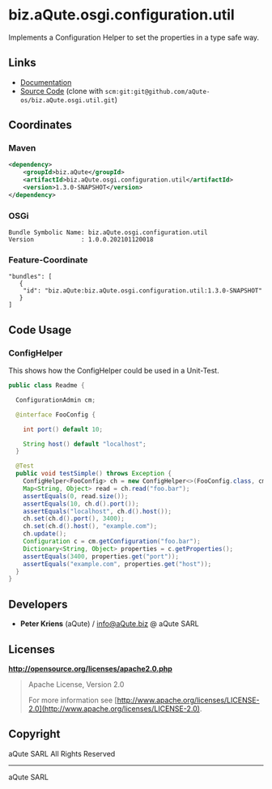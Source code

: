 # biz.aQute.osgi.configuration.util

Implements a Configuration Helper to set the properties in a type safe way.

## Links

* [Documentation](https://aQute.biz)
* [Source Code](https://github.com/aQute-os/biz.aQute.osgi.util) (clone with `scm:git:git@github.com/aQute-os/biz.aQute.osgi.util.git`)

## Coordinates

### Maven

```xml
<dependency>
    <groupId>biz.aQute</groupId>
    <artifactId>biz.aQute.osgi.configuration.util</artifactId>
    <version>1.3.0-SNAPSHOT</version>
</dependency>
```

### OSGi

```
Bundle Symbolic Name: biz.aQute.osgi.configuration.util
Version             : 1.0.0.202101120018
```

### Feature-Coordinate

```
"bundles": [
   {
    "id": "biz.aQute:biz.aQute.osgi.configuration.util:1.3.0-SNAPSHOT"
   }
]
```

## Code Usage

### ConfigHelper

This shows how the ConfigHelper could be used in a Unit-Test.

```java
public class Readme {

  ConfigurationAdmin cm;

  @interface FooConfig {

    int port() default 10;

    String host() default "localhost";
  }

  @Test
  public void testSimple() throws Exception {
    ConfigHelper<FooConfig> ch = new ConfigHelper<>(FooConfig.class, cm);
    Map<String, Object> read = ch.read("foo.bar");
    assertEquals(0, read.size());
    assertEquals(10, ch.d().port());
    assertEquals("localhost", ch.d().host());
    ch.set(ch.d().port(), 3400);
    ch.set(ch.d().host(), "example.com");
    ch.update();
    Configuration c = cm.getConfiguration("foo.bar");
    Dictionary<String, Object> properties = c.getProperties();
    assertEquals(3400, properties.get("port"));
    assertEquals("example.com", properties.get("host"));
  }
}
```

## Developers

* **Peter Kriens** (aQute) / [info@aQute.biz](mailto:info@aQute.biz) @ aQute SARL

## Licenses

**http://opensource.org/licenses/apache2.0.php**
  > Apache License, Version 2.0
  >
  > For more information see [http://www.apache.org/licenses/LICENSE-2.0](http://www.apache.org/licenses/LICENSE-2.0).

## Copyright

aQute SARL All Rights Reserved

---
aQute SARL